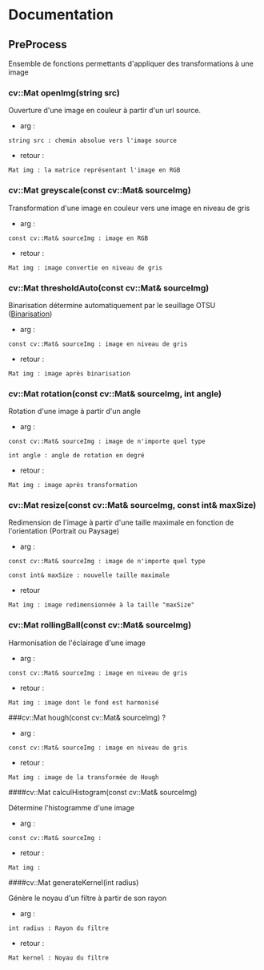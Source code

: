 # Documentation

## PreProcess

Ensemble de fonctions permettants d'appliquer des transformations à une image


### cv::Mat openImg(string src)

Ouverture d'une image en couleur à partir d'un url source.
- arg : 

    
`string src : chemin absolue vers l'image source`  

- retour :

`Mat img : la matrice représentant l'image en RGB`
    
  
### cv::Mat greyscale(const cv::Mat& sourceImg)

Transformation d'une image en couleur vers une image en niveau de gris
- arg :


`const cv::Mat& sourceImg : image en RGB`

- retour :

`Mat img : image convertie en niveau de gris`
    
 
### cv::Mat thresholdAuto(const cv::Mat& sourceImg)

Binarisation détermine automatiquement par le seuillage OTSU ([Binarisation](https://sites.google.com/site/lizantchristopher/services/binarisation-1))
- arg :


`const cv::Mat& sourceImg : image en niveau de gris` 
- retour :

`Mat img : image après binarisation`
    
    
    
### cv::Mat rotation(const cv::Mat& sourceImg, int angle)

Rotation d'une image à partir d'un angle
- arg :


`const cv::Mat& sourceImg : image de n'importe quel type`
  
`int angle : angle de rotation en degré`

- retour :

    
`Mat img : image après transformation`



### cv::Mat resize(const cv::Mat& sourceImg, const int& maxSize)


Redimension de l'image à partir d'une taille maximale en fonction de l'orientation (Portrait ou Paysage)

- arg :

`const cv::Mat& sourceImg : image de n'importe quel type`
  
`const int& maxSize : nouvelle taille maximale`

- retour

`Mat img : image redimensionnée à la taille "maxSize"`    
    
### cv::Mat rollingBall(const cv::Mat& sourceImg)

Harmonisation de l'éclairage d'une image
- arg :

`const cv::Mat& sourceImg : image en niveau de gris`

- retour :

`Mat img : image dont le fond est harmonisé`
    
    
###cv::Mat hough(const cv::Mat& sourceImg)
?
- arg :

`const cv::Mat& sourceImg : image en niveau de gris`

- retour :

`Mat img : image de la transformée de Hough`
    
####cv::Mat calculHistogram(const cv::Mat& sourceImg)

Détermine l'histogramme d'une image
- arg :

`const cv::Mat& sourceImg : `

- retour :

`Mat img :`

####cv::Mat generateKernel(int radius)

Génère le noyau d'un filtre à partir de son rayon
- arg :

`int radius : Rayon du filtre`

- retour :
    
`Mat kernel : Noyau du filtre`